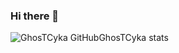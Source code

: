 ### Hi there 👋

![GhosTCyka GitHubGhosTCyka stats](https://github-readme-stats.vercel.app/api?username=GhosTCyka&theme=dark&show_icons=true)
